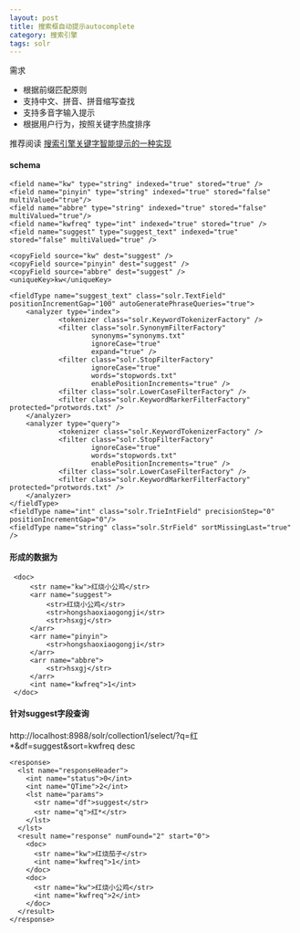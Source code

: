 ```yaml
---
layout: post
title: 搜索框自动提示autocomplete 
category: 搜索引擎
tags: solr
---
```


需求

* 根据前缀匹配原则
* 支持中文、拼音、拼音缩写查找
* 支持多音字输入提示
* 根据用户行为，按照关键字热度排序

推荐阅读 [搜索引擎关键字智能提示的一种实现](http://tech.meituan.com/pinyin-suggest.html)

#### schema
    
    <field name="kw" type="string" indexed="true" stored="true" />  
    <field name="pinyin" type="string" indexed="true" stored="false" multiValued="true"/>
    <field name="abbre" type="string" indexed="true" stored="false" multiValued="true"/>
    <field name="kwfreq" type="int" indexed="true" stored="true" />
    <field name="suggest" type="suggest_text" indexed="true" stored="false" multiValued="true" />

    <copyField source="kw" dest="suggest" />
    <copyField source="pinyin" dest="suggest" />
    <copyField source="abbre" dest="suggest" />
    <uniqueKey>kw</uniqueKey>

    <fieldType name="suggest_text" class="solr.TextField" positionIncrementGap="100" autoGeneratePhraseQueries="true">
        <analyzer type="index">
                <tokenizer class="solr.KeywordTokenizerFactory" />
                <filter class="solr.SynonymFilterFactory" 
                        synonyms="synonyms.txt" 
                        ignoreCase="true" 
                        expand="true" />
                <filter class="solr.StopFilterFactory" 
                        ignoreCase="true" 
                        words="stopwords.txt" 
                        enablePositionIncrements="true" />
                <filter class="solr.LowerCaseFilterFactory" />
                <filter class="solr.KeywordMarkerFilterFactory" protected="protwords.txt" />
        </analyzer>
        <analyzer type="query">
                <tokenizer class="solr.KeywordTokenizerFactory" />
                <filter class="solr.StopFilterFactory" 
                        ignoreCase="true" 
                        words="stopwords.txt" 
                        enablePositionIncrements="true" />
                <filter class="solr.LowerCaseFilterFactory" />
                <filter class="solr.KeywordMarkerFilterFactory" protected="protwords.txt" />
        </analyzer>
    </fieldType>
    <fieldType name="int" class="solr.TrieIntField" precisionStep="0" positionIncrementGap="0"/>
    <fieldType name="string" class="solr.StrField" sortMissingLast="true" />

#### 形成的数据为

     <doc>
         <str name="kw">红烧小公鸡</str>
         <arr name="suggest">
             <str>红烧小公鸡</str>
             <str>hongshaoxiaogongji</str>
             <str>hsxgj</str>
         </arr>
         <arr name="pinyin">
             <str>hongshaoxiaogongji</str>
         </arr>
         <arr name="abbre">
             <str>hsxgj</str>
         </arr>
         <int name="kwfreq">1</int>
     </doc>
    
#### 针对suggest字段查询

http://localhost:8988/solr/collection1/select/?q=红*&df=suggest&sort=kwfreq desc

    <response>
      <lst name="responseHeader">
        <int name="status">0</int>
        <int name="QTime">2</int>
        <lst name="params">
          <str name="df">suggest</str>
          <str name="q">红*</str>
        </lst>
      </lst>
      <result name="response" numFound="2" start="0">
        <doc>
          <str name="kw">红烧茄子</str>
          <int name="kwfreq">1</int>
        </doc>
        <doc>
          <str name="kw">红烧小公鸡</str>
          <int name="kwfreq">2</int>
        </doc>
      </result>
    </response>

